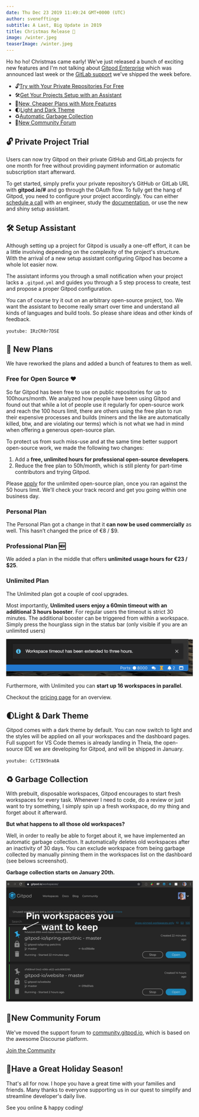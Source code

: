 ```yaml
---
date: Thu Dec 23 2019 11:49:24 GMT+0000 (UTC)
author: svenefftinge
subtitle: A Last, Big Update in 2019
title: Christmas Release 🎄
image: /winter.jpeg
teaserImage: /winter.jpeg
---
```


Ho ho ho! Christmas came early!
We’ve just released a bunch of exciting new features and I'm not talking about [Gitpod Enterprise](/enterprise/) which was announced last week or the [GitLab support](/blog/gitlab-support/) we've shipped the week before.

 - <span aria-hidden="true">🔓</span>[Try with Your Private Repositories For Free](#private-project-trial)
 - <span aria-hidden="true">🛠</span>[Get Your Projects Setup with an Assistant](#setup-assistant)
 - <span aria-hidden="true">🤗</span>[New, Cheaper Plans with More Features](#new-plans)
 - <span aria-hidden="true">🌓</span>[Light and Dark Theme](#light-theme)
 - <span aria-hidden="true">♻</span>[Automatic Garbage Collection](#garbage-collection)
 - <span aria-hidden="true">💬</span>[New Community Forum](#new-community-home)

## 🔓 Private Project Trial
Users can now try Gitpod on their private GitHub and GitLab projects for one month for free without providing payment information or automatic subscription start afterward. 

To get started, simply prefix your private repository’s GitHub or GitLab URL with __gitpod.io/#__ and go through the OAuth flow. To fully get the hang of Gitpod, you need to configure your project accordingly. You can either [schedule a call](https://calendly.com/gitpod/onboarding) with an engineer, study the [documentation](/docs/configuration/), or use the new and shiny setup assistant.

## 🛠 Setup Assistant
Although setting up a project for Gitpod is usually a one-off effort, it can be a little involving depending on the complexity of the project's structure. With the arrival of a new setup assistant configuring Gitpod has become a whole lot easier now.

The assistant informs you through a small notification when your project lacks a `.gitpod.yml` and guides you through a 5 step process to create, test and propose a proper Gitpod configuration.

You can of course try it out on an arbitrary open-source project, too. We want the assistant to become really smart over time and understand all kinds of languages and build tools. So please share ideas and other kinds of feedback.

`youtube: IRzCR0r7DSE`

## 🤗 New Plans
We have reworked the plans and added a bunch of features to them as well. 

### Free for Open Source ❤️
So far Gitpod has been free to use on public repositories for up to 100hours/month. We analyzed how people have been using Gitpod and found out that while a lot of people use it regularly for open-source work and reach the 100 hours limit, there are others using the free plan to run their expensive processes and builds (miners and the like are automatically killed, btw, and are violating our terms) which is not what we had in mind when offering a generous open-source plan.

To protect us from such miss-use and at the same time better support open-source work, we made the following two changes:

1) Add a __free, unlimited hours for professional open-source developers__.
2) Reduce the free plan to 50h/month, which is still plenty for part-time contributors and trying Gitpod.

Please [apply](/contact/) for the unlimited open-source plan, once you ran against the 50 hours limit. We'll check your track record and get you going within one business day.

### Personal Plan
The Personal Plan got a change in that it __can now be used commercially__ as well. This hasn’t changed the price of €8 / $9.

### Professional Plan 🆕

We added a plan in the middle that offers __unlimited usage hours for €23 / $25__.

### Unlimited Plan

The Unlimited plan got a couple of cool upgrades. 

Most importantly, __Unlimited users enjoy a 60min timeout with an additional 3 hours booster__. For regular users the timeout is strict 30 minutes. The additional booster can be triggered from within a workspace. Simply press the hourglass sign in the status bar (only visible if you are an unlimited users)

![Timeout Booster](./update-december-2019/timeout-boost.png)

Furthermore, with Unlimited you can __start up 16 workspaces in parallel__.

Checkout the [pricing page](/pricing/) for an overview.

## 🌓Light & Dark Theme

Gitpod comes with a dark theme by default. You can now switch to light and the styles will be applied on all your workspaces and the dashboard pages. Full support for VS Code themes is already landing in Theia, the open-source IDE we are developing for Gitpod, and will be shipped in January.

`youtube: CcTI9X9na8A`

## ♻ Garbage Collection

With prebuilt, disposable workspaces, Gitpod encourages to start fresh workspaces for every task. Whenever I need to code, do a review or just want to try something, I simply spin up a fresh workspace, do my thing and forget about it afterward.

__But what happens to all those old workspaces?__

Well, in order to really be able to forget about it, we have implemented an automatic garbage collection. It automatically deletes old workspaces after an inactivity of 30 days. You can exclude workspace from being garbage collected by manually pinning them in the workspaces list on the dashboard (see belows screenshot).

__Garbage collection starts on January 20th.__

![Pin Workspaces](./update-december-2019/pin-gc.jpg)

## 💬New Community Forum

We've moved the support forum to [community.gitpod.io](https://community.gitpod.io/), which is based on the awesome Discourse platform.

[Join the Community](https://community.gitpod.io/)

## 🥂Have a Great Holiday Season!

That's all for now. I hope you have a great time with your families and friends. Many thanks to everyone supporting us in our quest to simplify and streamline developer's daily live. 

See you online & happy coding!
